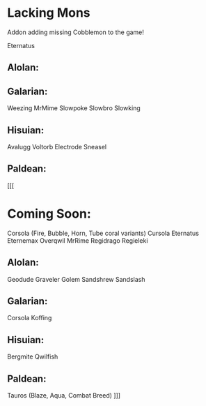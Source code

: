 # Lacking Mons
Addon adding missing Cobblemon to the game!

Eternatus

## Alolan:

## Galarian:
Weezing
MrMime
Slowpoke
Slowbro
Slowking

## Hisuian:
Avalugg
Voltorb
Electrode
Sneasel

## Paldean:

[[[
# Coming Soon: 

Corsola (Fire, Bubble, Horn, Tube coral variants)
Cursola
Eternatus Eternemax
Overqwil
MrRime
Regidrago
Regieleki

## Alolan:
Geodude
Graveler
Golem
Sandshrew
Sandslash

## Galarian:
Corsola
Koffing

## Hisuian:
Bergmite
Qwilfish

## Paldean:
Tauros (Blaze, Aqua, Combat Breed)
]]]
